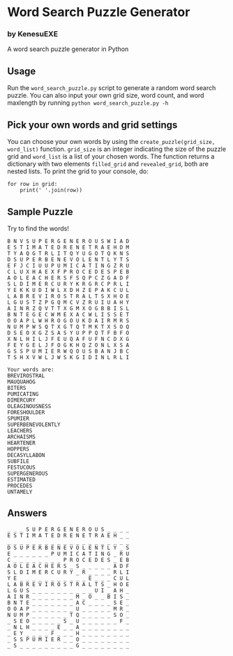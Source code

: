 # Word Search Puzzle Generator
### by KenesuEXE

A word search puzzle generator in Python   

## Usage
Run the `word_search_puzzle.py` script to generate a random word search puzzle.
You can also input your own grid size, word count, and word maxlength by running `python word_search_puzzle.py -h`

## Pick your own words and grid settings
You can choose your own words by using the `create_puzzle(grid_size, word_list)` function. 
`grid_size` is an integer indicating the size of the puzzle grid and `word_list` is a list of your chosen words.
The function returns a dictionary with two elements `filled_grid` and `revealed_grid`, both are nested lists.
To print the grid to your console, do:
```
for row in grid:
    print(' '.join(row))
```


## Sample Puzzle
Try to find the words!
```
B N V S U P E R G E N E R O U S W I A D
E S T I M A T E D R E N E T R A E H D M
T Y A Q G T R L I T Q Y U G O T Q K N S
D S U P E R B E N E V O L E N T L Y T S
E F J C I U U P U M I C A T I N G Z R U
C L U X H A E X F P R O C E D E S P E B
A O L E A C H E R S F S Q P C Z G A D F
S L D I M E R C U R Y K R G R C P R L I
Y E K K U D I W L X D H Z E P A K C U L
L A B R E V I R O S T R A L T S X H O E
L G U S T Z P G Q M C V Z R U I U A H Y
A I N R Z Q V T T X G M X O G B B I S L
B N T E G E C W M E X A C W L I S S E T
O O A P L W H R O G O U K D A I R M R S
N U M P W S Q T X G T Q T M K T X S O Q
D S E O X G Z S A S Y U P P Q T F B F O
X N L H I L J F E U Q A F U F N C D X G
F E Y G E L J F O G K H Q Z O N L X S A
G S S P U M I E R W Q O U S B A N J B C
T S H X V W L J W S K G I D I N L R L I

Your words are:
BREVIROSTRAL
MAUQUAHOG
BITERS
PUMICATING
DIMERCURY
OLEAGINOUSNESS
FORESHOULDER
SPUMIER
SUPERBENEVOLENTLY
LEACHERS
ARCHAISMS
HEARTENER
HOPPERS
DECASYLLABON
SUBFILE
FESTUCOUS
SUPERGENEROUS
ESTIMATED
PROCEDES
UNTAMELY
```


## Answers
```
_ _ _ S U P E R G E N E R O U S _ _ _ _
E S T I M A T E D R E N E T R A E H _ _
_ _ _ _ _ _ _ _ _ _ _ _ _ _ _ _ _ _ _ _
D S U P E R B E N E V O L E N T L Y _ S
E _ _ _ _ _ _ P U M I C A T I N G _ R U
C _ _ _ _ _ _ _ _ P R O C E D E S _ E B
A O L E A C H E R S _ S _ _ _ _ _ A D F
S L D I M E R C U R Y _ R _ _ _ _ R L I
Y E _ _ _ _ _ _ _ _ _ _ _ E _ _ _ C U L
L A B R E V I R O S T R A L T S _ H O E
L G U S _ _ _ _ _ _ _ _ _ _ U I _ A H _
A I N R _ _ _ _ _ _ _ M _ O _ _ B I S _
B N T E _ _ _ _ _ _ _ A C _ _ _ _ S E _
O O A P _ _ _ _ _ _ _ U _ _ _ _ _ M R _
N U M P _ _ _ _ _ _ T Q _ _ _ _ _ S O _
_ S E O _ _ _ _ _ S _ U _ _ _ _ _ _ F _
_ N L H _ _ _ _ E _ _ A _ _ _ _ _ _ _ _
_ E Y _ _ _ _ F _ _ _ H _ _ _ _ _ _ _ _
_ S S P U M I E R _ _ O _ _ _ _ _ _ _ _
_ S _ _ _ _ _ _ _ _ _ G _ _ _ _ _ _ _ _
```


